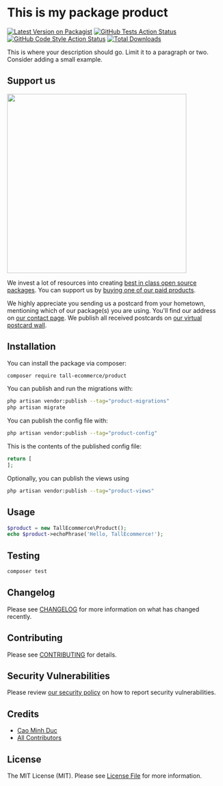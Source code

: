 # This is my package product

[![Latest Version on Packagist](https://img.shields.io/packagist/v/tall-ecommerce/product.svg?style=flat-square)](https://packagist.org/packages/tall-ecommerce/product)
[![GitHub Tests Action Status](https://img.shields.io/github/workflow/status/tall-ecommerce/product/run-tests?label=tests)](https://github.com/tall-ecommerce/product/actions?query=workflow%3Arun-tests+branch%3Amain)
[![GitHub Code Style Action Status](https://img.shields.io/github/workflow/status/tall-ecommerce/product/Fix%20PHP%20code%20style%20issues?label=code%20style)](https://github.com/tall-ecommerce/product/actions?query=workflow%3A"Fix+PHP+code+style+issues"+branch%3Amain)
[![Total Downloads](https://img.shields.io/packagist/dt/tall-ecommerce/product.svg?style=flat-square)](https://packagist.org/packages/tall-ecommerce/product)

This is where your description should go. Limit it to a paragraph or two. Consider adding a small example.

## Support us

[<img src="https://github-ads.s3.eu-central-1.amazonaws.com/product.jpg?t=1" width="419px" />](https://spatie.be/github-ad-click/product)

We invest a lot of resources into creating [best in class open source packages](https://spatie.be/open-source). You can support us by [buying one of our paid products](https://spatie.be/open-source/support-us).

We highly appreciate you sending us a postcard from your hometown, mentioning which of our package(s) you are using. You'll find our address on [our contact page](https://spatie.be/about-us). We publish all received postcards on [our virtual postcard wall](https://spatie.be/open-source/postcards).

## Installation

You can install the package via composer:

```bash
composer require tall-ecommerce/product
```

You can publish and run the migrations with:

```bash
php artisan vendor:publish --tag="product-migrations"
php artisan migrate
```

You can publish the config file with:

```bash
php artisan vendor:publish --tag="product-config"
```

This is the contents of the published config file:

```php
return [
];
```

Optionally, you can publish the views using

```bash
php artisan vendor:publish --tag="product-views"
```

## Usage

```php
$product = new TallEcommerce\Product();
echo $product->echoPhrase('Hello, TallEcommerce!');
```

## Testing

```bash
composer test
```

## Changelog

Please see [CHANGELOG](CHANGELOG.md) for more information on what has changed recently.

## Contributing

Please see [CONTRIBUTING](CONTRIBUTING.md) for details.

## Security Vulnerabilities

Please review [our security policy](../../security/policy) on how to report security vulnerabilities.

## Credits

- [Cao Minh Duc](https://github.com/cao-minh-duc)
- [All Contributors](../../contributors)

## License

The MIT License (MIT). Please see [License File](LICENSE.md) for more information.
